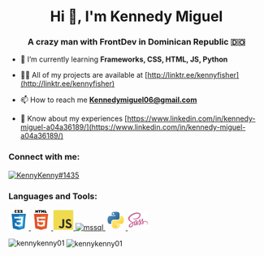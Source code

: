 <h1 align="center">Hi 👋, I'm Kennedy Miguel</h1>
<h3 align="center">A crazy man with FrontDev in Dominican Republic 🇩🇴</h3>

- 🌱 I’m currently learning **Frameworks, CSS, HTML, JS, Python**

- 👨‍💻 All of my projects are available at [http://linktr.ee/kennyfisher](http://linktr.ee/kennyfisher)

- 📫 How to reach me **Kennedymiguel06@gmail.com**

- 📄 Know about my experiences [https://www.linkedin.com/in/kennedy-miguel-a04a36189/](https://www.linkedin.com/in/kennedy-miguel-a04a36189/)

<h3 align="left">Connect with me:</h3>
<p align="left">
<a href="https://discord.gg/KennyKenny#1435" target="blank"><img align="center" src="https://raw.githubusercontent.com/rahuldkjain/github-profile-readme-generator/master/src/images/icons/Social/discord.svg" alt="KennyKenny#1435" height="30" width="40" /></a>
</p>

<h3 align="left">Languages and Tools:</h3>
<p align="left"> <a href="https://www.w3schools.com/css/" target="_blank" rel="noreferrer"> <img src="https://raw.githubusercontent.com/devicons/devicon/master/icons/css3/css3-original-wordmark.svg" alt="css3" width="40" height="40"/> </a> <a href="https://www.w3.org/html/" target="_blank" rel="noreferrer"> <img src="https://raw.githubusercontent.com/devicons/devicon/master/icons/html5/html5-original-wordmark.svg" alt="html5" width="40" height="40"/> </a> <a href="https://developer.mozilla.org/en-US/docs/Web/JavaScript" target="_blank" rel="noreferrer"> <img src="https://raw.githubusercontent.com/devicons/devicon/master/icons/javascript/javascript-original.svg" alt="javascript" width="40" height="40"/> </a> <a href="https://www.microsoft.com/en-us/sql-server" target="_blank" rel="noreferrer"> <img src="https://www.svgrepo.com/show/303229/microsoft-sql-server-logo.svg" alt="mssql" width="40" height="40"/> </a> <a href="https://www.python.org" target="_blank" rel="noreferrer"> <img src="https://raw.githubusercontent.com/devicons/devicon/master/icons/python/python-original.svg" alt="python" width="40" height="40"/> </a> <a href="https://sass-lang.com" target="_blank" rel="noreferrer"> <img src="https://raw.githubusercontent.com/devicons/devicon/master/icons/sass/sass-original.svg" alt="sass" width="40" height="40"/> </a> </p>

<p><img align="left" src="https://github-readme-stats-ruby-one.vercel.app/api/top-langs?username=kennykenny01&show_icons=true&locale=en&layout=compact" alt="kennykenny01" /></p>

<p>&nbsp;<img align="center" src="https://github-readme-stats.vercel.app/api?username=kennykenny01&show_icons=true&locale=en" alt="kennykenny01" /></p>
